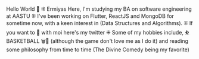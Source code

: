 Hello World 🤙
  ⁜ Ermiyas Here, I'm studying my BA on software engineering at AASTU
  ⁜ I've been working on Flutter, ReactJS and MongoDB for sometime now, 
  with a keen interest in (Data Structures and Algorithms).
  ⁜ If you want to 💬 with moi here's my twitter
  ⁜ Some of my hobbies include, ⛹️ BASKETBALL 🗑️🏀 (although the game don't love me as I do it)
  and reading some philosophy from time to time (The Divine Comedy being my favorite)
